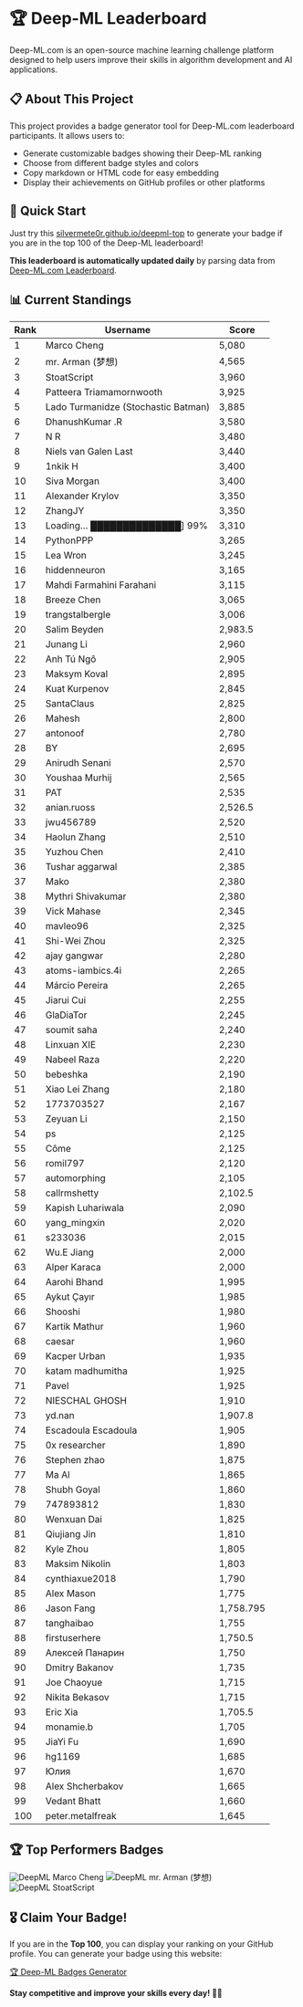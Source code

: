 # 🏆 Deep-ML Leaderboard

Deep-ML.com is an open-source machine learning challenge platform designed to help users improve their skills in algorithm development and AI applications.  

## 📋 About This Project

This project provides a badge generator tool for Deep-ML.com leaderboard participants. It allows users to:
- Generate customizable badges showing their Deep-ML ranking
- Choose from different badge styles and colors
- Copy markdown or HTML code for easy embedding
- Display their achievements on GitHub profiles or other platforms

## 🚀 Quick Start

Just try this [silvermete0r.github.io/deepml-top](https://silvermete0r.github.io/deepml-top) to generate your badge if you are in the top 100 of the Deep-ML leaderboard!

**This leaderboard is automatically updated daily** by parsing data from [Deep-ML.com Leaderboard](https://www.deep-ml.com/leaderboard).  

## 📊 Current Standings  

<!-- LEADERBOARD_START -->
| Rank | Username | Score |
|------|---------|-------|
| 1 | Marco Cheng | 5,080 |
| 2 | mr. Arman (梦想) | 4,565 |
| 3 | StoatScript | 3,960 |
| 4 | Patteera Triamamornwooth | 3,925 |
| 5 | Lado Turmanidze (Stochastic Batman) | 3,885 |
| 6 | DhanushKumar .R | 3,580 |
| 7 | N R | 3,480 |
| 8 | Niels van Galen Last | 3,440 |
| 9 | 1nkik H | 3,400 |
| 10 | Siva Morgan | 3,400 |
| 11 | Alexander Krylov | 3,350 |
| 12 | ZhangJY | 3,350 |
| 13 | Loading… ██████████████] 99% | 3,310 |
| 14 | PythonPPP | 3,265 |
| 15 | Lea Wron | 3,245 |
| 16 | hiddenneuron | 3,165 |
| 17 | Mahdi Farmahini Farahani | 3,115 |
| 18 | Breeze Chen | 3,065 |
| 19 | trangstalbergle | 3,006 |
| 20 | Salim Beyden | 2,983.5 |
| 21 | Junang Li | 2,960 |
| 22 | Anh Tú Ngô | 2,905 |
| 23 | Maksym Koval | 2,895 |
| 24 | Kuat Kurpenov | 2,845 |
| 25 | SantaClaus | 2,825 |
| 26 | Mahesh | 2,800 |
| 27 | antonoof | 2,780 |
| 28 | BY | 2,695 |
| 29 | Anirudh Senani | 2,570 |
| 30 | Youshaa Murhij | 2,565 |
| 31 | PAT | 2,535 |
| 32 | anian.ruoss | 2,526.5 |
| 33 | jwu456789 | 2,520 |
| 34 | Haolun Zhang | 2,510 |
| 35 | Yuzhou Chen | 2,410 |
| 36 | Tushar aggarwal | 2,385 |
| 37 | Mako | 2,380 |
| 38 | Mythri Shivakumar | 2,380 |
| 39 | Vick Mahase | 2,345 |
| 40 | mavleo96 | 2,325 |
| 41 | Shi-Wei Zhou | 2,325 |
| 42 | ajay gangwar | 2,280 |
| 43 | atoms-iambics.4i | 2,265 |
| 44 | Márcio Pereira | 2,265 |
| 45 | Jiarui Cui | 2,255 |
| 46 | GlaDiaTor | 2,245 |
| 47 | soumit saha | 2,240 |
| 48 | Linxuan XIE | 2,230 |
| 49 | Nabeel Raza | 2,220 |
| 50 | bebeshka | 2,190 |
| 51 | Xiao Lei Zhang | 2,180 |
| 52 | 1773703527 | 2,167 |
| 53 | Zeyuan Li | 2,150 |
| 54 | ps | 2,125 |
| 55 | Côme | 2,125 |
| 56 | romil797 | 2,120 |
| 57 | automorphing | 2,105 |
| 58 | callrmshetty | 2,102.5 |
| 59 | Kapish Luhariwala | 2,090 |
| 60 | yang_mingxin | 2,020 |
| 61 | s233036 | 2,015 |
| 62 | Wu.E Jiang | 2,000 |
| 63 | Alper Karaca | 2,000 |
| 64 | Aarohi Bhand | 1,995 |
| 65 | Aykut Çayır | 1,985 |
| 66 | Shooshi | 1,980 |
| 67 | Kartik Mathur | 1,960 |
| 68 | caesar | 1,960 |
| 69 | Kacper Urban | 1,935 |
| 70 | katam madhumitha | 1,925 |
| 71 | Pavel | 1,925 |
| 72 | NIESCHAL GHOSH | 1,910 |
| 73 | yd.nan | 1,907.8 |
| 74 | Escadoula Escadoula | 1,905 |
| 75 | 0x researcher | 1,890 |
| 76 | Stephen zhao | 1,875 |
| 77 | Ma Al | 1,865 |
| 78 | Shubh Goyal | 1,860 |
| 79 | 747893812 | 1,830 |
| 80 | Wenxuan Dai | 1,825 |
| 81 | Qiujiang Jin | 1,810 |
| 82 | Kyle Zhou | 1,805 |
| 83 | Maksim Nikolin | 1,803 |
| 84 | cynthiaxue2018 | 1,790 |
| 85 | Alex Mason | 1,775 |
| 86 | Jason Fang | 1,758.795 |
| 87 | tanghaibao | 1,755 |
| 88 | firstuserhere | 1,750.5 |
| 89 | Алексей Панарин | 1,750 |
| 90 | Dmitry Bakanov | 1,735 |
| 91 | Joe Chaoyue | 1,715 |
| 92 | Nikita Bekasov | 1,715 |
| 93 | Eric Xia | 1,705.5 |
| 94 | monamie.b | 1,705 |
| 95 | JiaYi Fu | 1,690 |
| 96 | hg1169 | 1,685 |
| 97 | Юлия | 1,670 |
| 98 | Alex Shcherbakov | 1,665 |
| 99 | Vedant Bhatt | 1,660 |
| 100 | peter.metalfreak | 1,645 |
<!-- LEADERBOARD_END -->

## 🏆 Top Performers Badges

<!-- BADGES_START -->
![DeepML Marco Cheng](https://img.shields.io/badge/dynamic/json?url=https%3A%2F%2Fraw.githubusercontent.com%2Fsilvermete0r%2Fdeepml-top%2Fmain%2Fbadges.json&query=%24.4091c1a21900bd2c7d3f4e343acddda1.label&prefix=Rank%20&style=for-the-badge&label=%F0%9F%9A%80%20DeepML&color=blue&link=https%3A%2F%2Fwww.deep-ml.com%2Fleaderboard)
![DeepML mr. Arman (梦想)](https://img.shields.io/badge/dynamic/json?url=https%3A%2F%2Fraw.githubusercontent.com%2Fsilvermete0r%2Fdeepml-top%2Fmain%2Fbadges.json&query=%24.1247b1b5b9cd95e98d7ff7438207406f.label&prefix=Rank%20&style=for-the-badge&label=%F0%9F%9A%80%20DeepML&color=blue&link=https%3A%2F%2Fwww.deep-ml.com%2Fleaderboard)
![DeepML StoatScript](https://img.shields.io/badge/dynamic/json?url=https%3A%2F%2Fraw.githubusercontent.com%2Fsilvermete0r%2Fdeepml-top%2Fmain%2Fbadges.json&query=%24.2561d6c634fa6c4eb794454446029d95.label&prefix=Rank%20&style=for-the-badge&label=%F0%9F%9A%80%20DeepML&color=blue&link=https%3A%2F%2Fwww.deep-ml.com%2Fleaderboard)
<!-- BADGES_END -->

## 🎖 Claim Your Badge!  

If you are in the **Top 100**, you can display your ranking on your GitHub profile. You can generate your badge using this website:

[🏆 Deep-ML Badges Generator](https://silvermete0r.github.io/deepml-top/)

**Stay competitive and improve your skills every day! 🚀🔥**